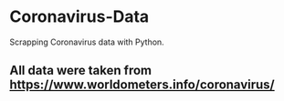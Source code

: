 # Coronavirus-Data

Scrapping Coronavirus data with Python. 

## All data were taken from https://www.worldometers.info/coronavirus/
